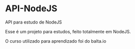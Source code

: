 # API-NodeJS
API para estudo de NodeJS

Esse é um projeto para estudos, feito totalmente em NodeJS.

O curso utilizado para aprendizado foi do balta.io
